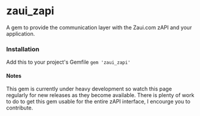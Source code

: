 # zaui_zapi
A gem to provide the communication layer with the Zaui.com zAPI and your application.

### Installation
Add this to your project's Gemfile
```gem 'zaui_zapi'```


#### Notes
This gem is currently under heavy development so watch this page regularly for new releases as they become available.  There is plenty of work to do to get this gem usable for the entire zAPI interface, I encourge you to contribute.
